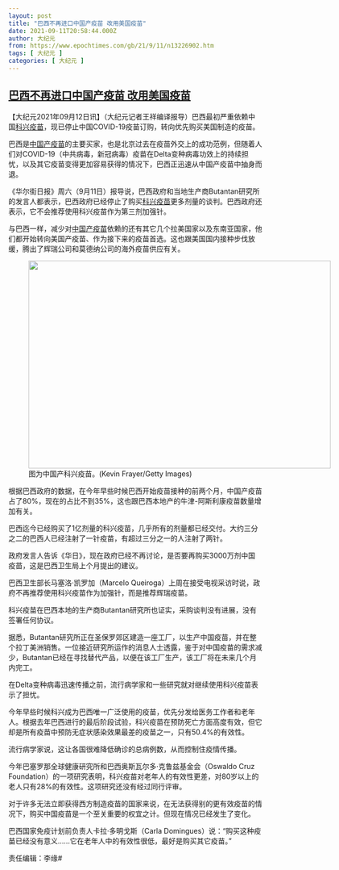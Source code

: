 ```yaml
---
layout: post
title: "巴西不再进口中国产疫苗 改用美国疫苗"
date: 2021-09-11T20:58:44.000Z
author: 大纪元
from: https://www.epochtimes.com/gb/21/9/11/n13226902.htm
tags: [ 大纪元 ]
categories: [ 大纪元 ]
---
```

<!--1631393924000-->
[巴西不再进口中国产疫苗 改用美国疫苗](https://www.epochtimes.com/gb/21/9/11/n13226902.htm)
------

<div>
<p>【大纪元2021年09月12日讯】（大纪元记者王祥编译报导）巴西最初严重依赖中国<a href="https://www.epochtimes.com/gb/tag/%E7%A7%91%E5%85%B4%E7%96%AB%E8%8B%97.html">科兴疫苗</a>，现已停止中国COVID-19疫苗订购，转向优先购买美国制造的疫苗。</p><p>巴西是<a href="https://www.epochtimes.com/gb/tag/%E4%B8%AD%E5%9B%BD%E4%BA%A7%E7%96%AB%E8%8B%97.html">中国产疫苗</a>的主要买家，也是北京过去在疫苗外交上的成功范例，但随着人们对COVID-19（中共病毒，新冠病毒）疫苗在Delta变种病毒功效上的持续担忧，以及其它疫苗变得更加容易获得的情况下，巴西正迅速从中国产疫苗中抽身而退。</p><p>《华尔街日报》周六（9月11日）报导说，巴西政府和当地生产商Butantan研究所的发言人都表示，巴西政府已经停止了购买<a href="https://www.epochtimes.com/gb/tag/%E7%A7%91%E5%85%B4%E7%96%AB%E8%8B%97.html">科兴疫苗</a>更多剂量的谈判。巴西政府还表示，它不会推荐使用科兴疫苗作为第三剂加强针。</p><p>与巴西一样，减少对<a href="https://www.epochtimes.com/gb/tag/%E4%B8%AD%E5%9B%BD%E4%BA%A7%E7%96%AB%E8%8B%97.html">中国产疫苗</a>依赖的还有其它几个拉美国家以及东南亚国家，他们都开始转向美国产疫苗、作为接下来的疫苗首选。这也跟美国国内接种步伐放缓，腾出了辉瑞公司和莫德纳公司的海外疫苗供应有关。</p><figure id="attachment_12999523" aria-describedby="caption-attachment-12999523" style="width: 600px" class="wp-caption aligncenter"><a target="_blank" href="https://i.epochtimes.com/assets/uploads/2021/06/id12999523-11f0aaa92fcecd56acfdbca26dfc375f.jpg"><img class=" wp-image-12999523" src="https://i.epochtimes.com/assets/uploads/2021/06/id12999523-11f0aaa92fcecd56acfdbca26dfc375f-450x309.jpg" alt="" width="600" height="412" /></a><figcaption id="caption-attachment-12999523" class="wp-caption-text">图为中国产科兴疫苗。(Kevin Frayer/Getty Images)</figcaption></figure><p>根据巴西政府的数据，在今年早些时候巴西开始疫苗接种的前两个月，中国产疫苗占了80%，现在的占比不到35%，这也跟巴西本地产的牛津-阿斯利康疫苗数量增加有关。</p><p>巴西迄今已经购买了1亿剂量的科兴疫苗，几乎所有的剂量都已经交付。大约三分之二的巴西人已经注射了一针疫苗，有超过三分之一的人注射了两针。</p><p>政府发言人告诉《华日》，现在政府已经不再讨论，是否要再购买3000万剂中国疫苗，这是巴西卫生局上个月提出的建议。</p><p>巴西卫生部长马塞洛‧凯罗加（Marcelo Queiroga）上周在接受电视采访时说，政府不再推荐使用科兴疫苗作为加强针，而是推荐辉瑞疫苗。</p><p>科兴疫苗在巴西本地的生产商Butantan研究所也证实，采购谈判没有进展，没有签署任何协议。</p><p>据悉，Butantan研究所正在圣保罗郊区建造一座工厂，以生产中国疫苗，并在整个拉丁美洲销售。一位接近研究所运作的消息人士透露，鉴于对中国疫苗的需求减少，Butantan已经在寻找替代产品，以便在该工厂生产，该工厂将在未来几个月内完工。</p><p>在Delta变种病毒迅速传播之前，流行病学家和一些研究就对继续使用科兴疫苗表示了担忧。</p><p>今年早些时候科兴成为巴西唯一广泛使用的疫苗，优先分发给医务工作者和老年人。根据去年巴西进行的最后阶段试验，科兴疫苗在预防死亡方面高度有效，但它却是所有疫苗中预防无症状感染效果最差的疫苗之一，只有50.4%的有效性。</p><p>流行病学家说，这让各国很难降低确诊的总病例数，从而控制住疫情传播。</p><p>今年巴塞罗那全球健康研究所和巴西奥斯瓦尔多‧克鲁兹基金会（Oswaldo Cruz Foundation）的一项研究表明，科兴疫苗对老年人的有效性更差，对80岁以上的老人只有28%的有效性。这项研究还没有经过同行评审。</p><p>对于许多无法立即获得西方制造疫苗的国家来说，在无法获得别的更有效疫苗的情况下，购买中国疫苗是一个至关重要的权宜之计。但现在情况已经发生了变化。</p><p>巴西国家免疫计划前负责人卡拉‧多明戈斯（Carla Domingues）说：“购买这种疫苗已经没有意义……它在老年人中的有效性很低，最好是购买其它疫苗。”</p><p>责任编辑：李缘#</p>
</div>
